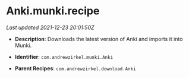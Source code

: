 # Anki.munki.recipe

_Last updated 2021-12-23 20:01:50Z_

- **Description**: Downloads the latest version of Anki and imports it into Munki.

- **Identifier**: `com.andrewzirkel.munki.Anki`

- **Parent Recipes**: `com.andrewzirkel.download.Anki`
